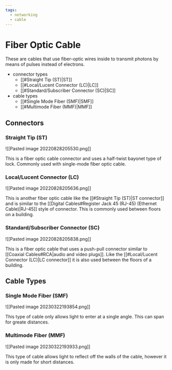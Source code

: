 ```yaml
---
tags:
  - networking
  - cable
---
```

# Fiber Optic Cable

These are cables that use fiber-optic wires inside to transmit photons by means of pulses instead of electrons.

- connector types
    - [[#Straight Tip (ST)|ST]]
    - [[#Local/Lucent Connector (LC)|LC]]
    - [[#Standard/Subscriber Connector (SC)|SC]]
- cable types
  - [[#Single Mode Fiber (SMF)|SMF]]
  - [[#Multimode Fiber (MMF)|MMF]]

## Connectors

### Straight Tip (ST)

![[Pasted image 20220828205530.png]]

This is a fiber optic cable connector and uses a half-twist bayonet type of lock. Commonly used with single-mode fiber optic cable.

### Local/Lucent Connector (LC)

![[Pasted image 20220828205636.png]]

This is another fiber optic cable like the [[#Straight Tip (ST)|ST connector]] and is similar to the [[Digital Cables#Register Jack 45 (RJ-45) (Ethernet Cable)|RJ-45]] style of connector. This is commonly used between floors on a building.

### Standard/Subscriber Connector (SC)

![[Pasted image 20220828205838.png]]

This is a fiber optic cable that uses a push-pull connector similar to [[Coaxial Cables#RCA|audio and video plugs]]. Like the [[#Local/Lucent Connector (LC)|LC connector]] it is also used between the floors of a building.

## Cable Types

### Single Mode Fiber (SMF)

![[Pasted image 20230322193854.png]]

This type of cable only allows light to enter at a single angle. This can span for greate distances.

### Multimode Fiber (MMF)

![[Pasted image 20230322193933.png]]

This type of cable allows light to reflect off the walls of the cable, however it is only made for short distances.
